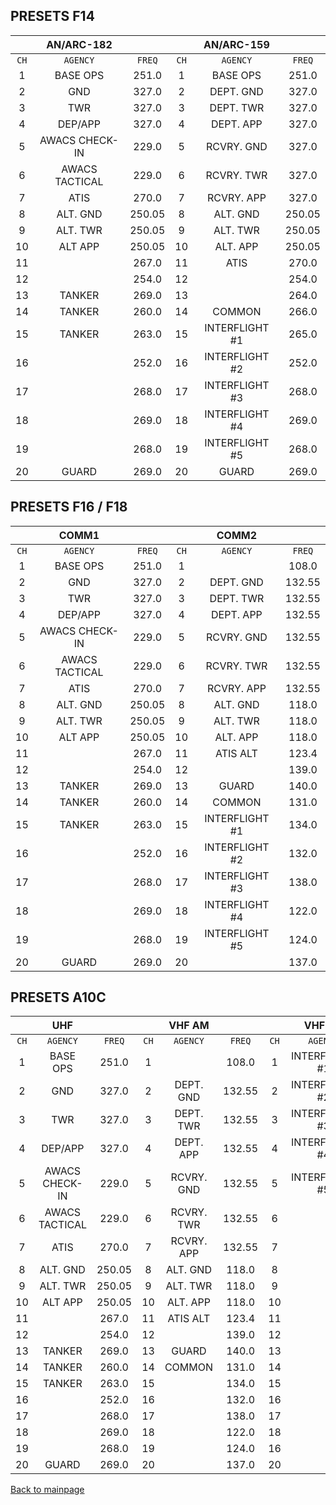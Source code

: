 ## PRESETS F14

|     |   AN/ARC-182  |       |     | AN/ARC-159 |       |
|:---:|:-------------:|:-----:|:---:|:----------:|:-----:|
|`CH`|   `AGENCY`     | `FREQ`|`CH`| `AGENCY`    |`FREQ` |
| 1  | BASE OPS       | 251.0 | 1  | BASE OPS    | 251.0 |
| 2  | GND            | 327.0 | 2  | DEPT. GND   | 327.0 |
| 3  | TWR            | 327.0 | 3  | DEPT. TWR   | 327.0 |
| 4  | DEP/APP        | 327.0 | 4  | DEPT. APP   | 327.0 |
| 5  | AWACS CHECK-IN | 229.0 | 5  | RCVRY. GND  | 327.0 |
| 6  | AWACS TACTICAL | 229.0 | 6  | RCVRY. TWR  | 327.0 |
| 7  | ATIS           | 270.0 | 7  | RCVRY. APP  | 327.0 |
| 8  | ALT. GND       | 250.05| 8  | ALT. GND    | 250.05|
| 9  | ALT. TWR       | 250.05| 9  | ALT. TWR    | 250.05|
| 10 | ALT APP        | 250.05| 10 | ALT. APP    | 250.05|
| 11 |                | 267.0 | 11 | ATIS        | 270.0 |
| 12 |                | 254.0 | 12 |             | 254.0 |
| 13 | TANKER         | 269.0 | 13 |             | 264.0 |
| 14 | TANKER         | 260.0 | 14 | COMMON      | 266.0 |
| 15 | TANKER         | 263.0 | 15 | INTERFLIGHT #1 | 265.0 |
| 16 |                | 252.0 | 16 | INTERFLIGHT #2 | 252.0 |
| 17 |                | 268.0 | 17 | INTERFLIGHT #3 | 268.0 |
| 18 |                | 269.0 | 18 | INTERFLIGHT #4 | 269.0 |
| 19 |                | 268.0 | 19 | INTERFLIGHT #5 | 268.0 |
| 20 | GUARD          | 269.0 | 20 | GUARD          | 269.0 |


## PRESETS F16 / F18

|     |   COMM1       |       |     | COMM2      |       |
|:---:|:-------------:|:-----:|:---:|:----------:|:-----:|
|`CH`|   `AGENCY`     | `FREQ`|`CH`| `AGENCY`    |`FREQ` |
| 1  | BASE OPS       | 251.0 | 1  |             | 108.0 |
| 2  | GND            | 327.0 | 2  | DEPT. GND   | 132.55 |
| 3  | TWR            | 327.0 | 3  | DEPT. TWR   | 132.55 |
| 4  | DEP/APP        | 327.0 | 4  | DEPT. APP   | 132.55 |
| 5  | AWACS CHECK-IN | 229.0 | 5  | RCVRY. GND  | 132.55 |
| 6  | AWACS TACTICAL | 229.0 | 6  | RCVRY. TWR  | 132.55 |
| 7  | ATIS           | 270.0 | 7  | RCVRY. APP  | 132.55 |
| 8  | ALT. GND       | 250.05 | 8 | ALT. GND    | 118.0 |
| 9  | ALT. TWR       | 250.05 | 9 | ALT. TWR    | 118.0 |
| 10 | ALT APP        | 250.05 | 10 | ALT. APP   | 118.0 |
| 11 |                | 267.0 | 11 | ATIS ALT    | 123.4 |
| 12 |                | 254.0 | 12 |             | 139.0 |
| 13 | TANKER         | 269.0 | 13 | GUARD       | 140.0 |
| 14 | TANKER         | 260.0 | 14 | COMMON      | 131.0 |
| 15 | TANKER         | 263.0 | 15 | INTERFLIGHT #1 | 134.0 |
| 16 |                | 252.0 | 16 | INTERFLIGHT #2 | 132.0 |
| 17 |                | 268.0 | 17 | INTERFLIGHT #3 | 138.0 |
| 18 |                | 269.0 | 18 | INTERFLIGHT #4 | 122.0 |
| 19 |                | 268.0 | 19 | INTERFLIGHT #5 | 124.0 |
| 20 | GUARD          | 269.0 | 20 |                | 137.0 |

## PRESETS A10C


|     |   UHF         |       |     | VHF AM     |       |     | VHF FM     |       |
|:---:|:-------------:|:-----:|:---:|:----------:|:-----:|:---:|:----------:|:-----:|
|`CH`|   `AGENCY`     | `FREQ`|`CH`| `AGENCY`    |`FREQ` |`CH` | `AGENCY`    |`FREQ` |
| 1  | BASE OPS       | 251.0 | 1  |             | 108.0 |  1  |  INTERFLIGHT #1 | 34.0 |
| 2  | GND            | 327.0 | 2  | DEPT. GND   | 132.55 | 2  |  INTERFLIGHT #2 | 31.0 |
| 3  | TWR            | 327.0 | 3  | DEPT. TWR   | 132.55 | 3  |  INTERFLIGHT #3 | 39.0 |
| 4  | DEP/APP        | 327.0 | 4  | DEPT. APP   | 132.55 | 4  |  INTERFLIGHT #4 | 36.0 |
| 5  | AWACS CHECK-IN | 229.0 | 5  | RCVRY. GND  | 132.55 | 5  |  INTERFLIGHT #5 | 41.0 |
| 6  | AWACS TACTICAL | 229.0 | 6  | RCVRY. TWR  | 132.55 | 6  |                 |      |
| 7  | ATIS           | 270.0 | 7  | RCVRY. APP  | 132.55 | 7  |                 |      |
| 8  | ALT. GND       | 250.05 | 8 | ALT. GND   | 118.0 |  8  |                 |      |
| 9  | ALT. TWR       | 250.05 | 9 | ALT. TWR   | 118.0 |  9  |                 |      |
| 10 | ALT APP        | 250.05 |10 | ALT. APP   | 118.0 | 10  |                 |      |
| 11 |                | 267.0 | 11 | ATIS ALT    | 123.4 | 11  |                 |      |
| 12 |                | 254.0 | 12 |             | 139.0 | 12  |                 |      |
| 13 | TANKER         | 269.0 | 13 | GUARD       | 140.0 | 13  |                 |      |
| 14 | TANKER         | 260.0 | 14 | COMMON      | 131.0 | 14  |                 |      |
| 15 | TANKER         | 263.0 | 15 |             | 134.0 | 15  |                 |      |
| 16 |                | 252.0 | 16 |             | 132.0 | 16  |                 |      |
| 17 |                | 268.0 | 17 |             | 138.0 | 17  |                 |      |
| 18 |                | 269.0 | 18 |             | 122.0 | 18  |                 |      |
| 19 |                | 268.0 | 19 |             | 124.0 | 16  |                 |      |
| 20 | GUARD          | 269.0 | 20 |             | 137.0 | 20  |                 |      |


[Back to mainpage](../README.md)
